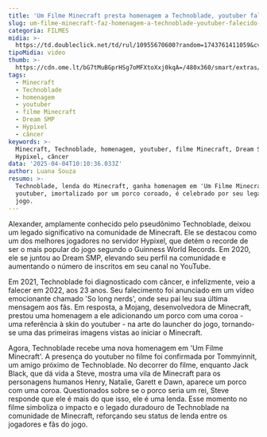 ```yaml
---
title: 'Um Filme Minecraft presta homenagem a Technoblade, youtuber falecido do jogo'
slug: um-filme-minecraft-faz-homenagem-a-technoblade-youtuber-falecido-do-jogo-veja
categoria: FILMES
midia: >-
  https://td.doubleclick.net/td/rul/10955670600?random=1743761411059&cv=11&fst=1743761411059&fmt=3&bg=ffffff&guid=ON&async=1&gtm=45be5430h2v896288557za200&gcd=13l3l3l3l1l1&dma=0&tag_exp=102788824~102803279~102813109~102887800~102926062~102975949~103016951~103021830~103027016&u_w=800&u_h=600&url=https%3A%2F%2Fwww.omelete.com.br%2Ffilmes%2Fum-filme-minecraft-homenagem-technoblade-explicado&hn=www.googleadservices.com&frm=0&tiba=Um%20Filme%20Minecraft%20homenageia%20youtuber%20Technoblade%2C%20entenda!&npa=0&auid=227954477.1743761411&uaa=&uab=&uafvl=&uamb=0&uam=&uap=&uapv=&uaw=0&fledge=1&data=event%3Dgtag.config&enablejsapi=1
tipoMidia: video
thumb: >-
  https://cdn.ome.lt/bG7tMuBGprHSg7oMFXtoXxj0kqA=/480x360/smart/extras/conteudos/minecraft_AZBm6Nt.jpg
tags:
  - Minecraft
  - Technoblade
  - homenagem
  - youtuber
  - filme Minecraft
  - Dream SMP
  - Hypixel
  - câncer
keywords: >-
  Minecraft, Technoblade, homenagem, youtuber, filme Minecraft, Dream SMP,
  Hypixel, câncer
data: '2025-04-04T10:10:36.033Z'
author: Luana Souza
resumo: >-
  Technoblade, lenda do Minecraft, ganha homenagem em 'Um Filme Minecraft'. O
  youtuber, imortalizado por um porco coroado, é celebrado por seu legado no
  jogo.
---
```


Alexander, amplamente conhecido pelo pseudônimo Technoblade, deixou um legado significativo na comunidade de Minecraft. Ele se destacou como um dos melhores jogadores no servidor Hypixel, que detém o recorde de ser o mais popular do jogo segundo o Guinness World Records. Em 2020, ele se juntou ao Dream SMP, elevando seu perfil na comunidade e aumentando o número de inscritos em seu canal no YouTube.

Em 2021, Technoblade foi diagnosticado com câncer, e infelizmente, veio a falecer em 2022, aos 23 anos. Seu falecimento foi anunciado em um vídeo emocionante chamado 'So long nerds', onde seu pai leu sua última mensagem aos fãs. Em resposta, a Mojang, desenvolvedora de Minecraft, prestou uma homenagem a ele adicionando um porco com uma coroa - uma referência à skin do youtuber - na arte do launcher do jogo, tornando-se uma das primeiras imagens vistas ao iniciar o Minecraft.

Agora, Technoblade recebe uma nova homenagem em 'Um Filme Minecraft'. A presença do youtuber no filme foi confirmada por Tommyinnit, um amigo próximo de Technoblade. No decorrer do filme, enquanto Jack Black, que dá vida a Steve, mostra uma vila de Minecraft para os personagens humanos Henry, Natalie, Garett e Dawn, aparece um porco com uma coroa. Questionados sobre se o porco seria um rei, Steve responde que ele é mais do que isso, ele é uma lenda. Esse momento no filme simboliza o impacto e o legado duradouro de Technoblade na comunidade de Minecraft, reforçando seu status de lenda entre os jogadores e fãs do jogo.
